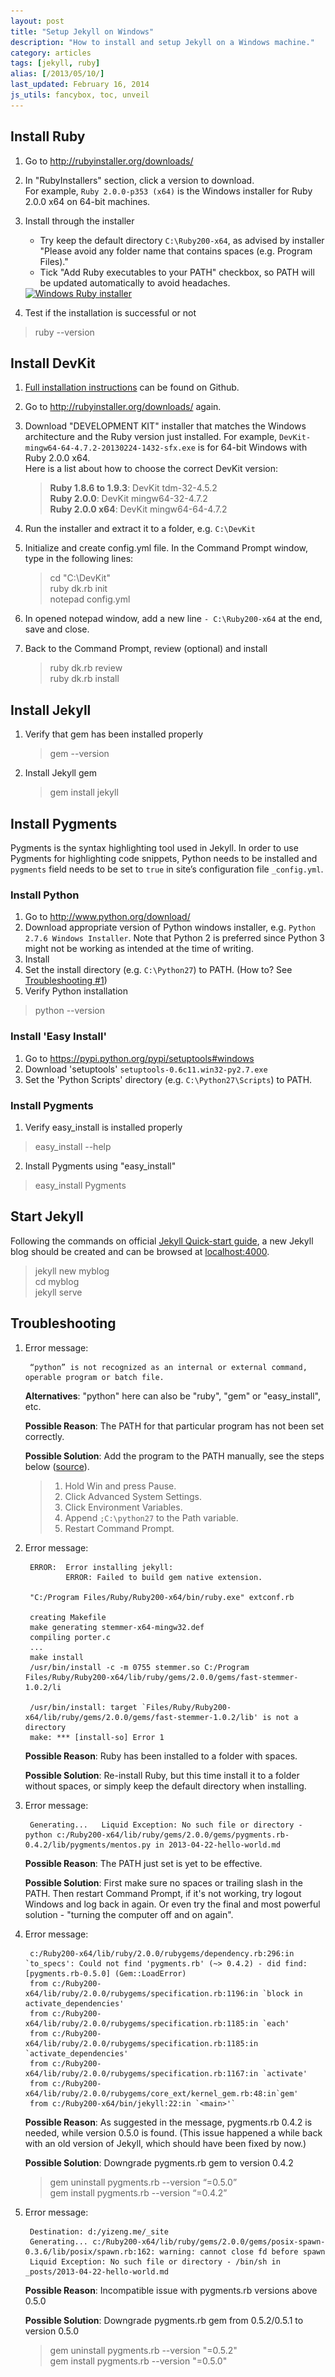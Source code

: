 ```yaml
---
layout: post
title: "Setup Jekyll on Windows"
description: "How to install and setup Jekyll on a Windows machine."
category: articles
tags: [jekyll, ruby]
alias: [/2013/05/10/]
last_updated: February 16, 2014
js_utils: fancybox, toc, unveil
---
```

<div id="toc"></div>

## <a id="install-ruby"></a>Install Ruby

1. Go to <http://rubyinstaller.org/downloads/>

2. In "RubyInstallers" section, click a version to download.
<br />For example, `Ruby 2.0.0-p353 (x64)` is the Windows installer
for Ruby 2.0.0 x64 on 64-bit machines.

3. Install through the installer

    - Try keep the default directory `C:\Ruby200-x64`, as advised by installer "Please avoid any folder name that contains spaces (e.g. Program Files)."
    - Tick "Add Ruby executables to your PATH" checkbox, so PATH will be updated
automatically to avoid headaches.

    <a class="post-image" href="/assets/images/posts/2013-05-11-ruby-installer.png" title="Windows Ruby installer">
        <img itemprop="image" data-src="/assets/images/posts/2013-05-11-ruby-installer.png" src="/assets/js/unveil/loader.gif" alt="Windows Ruby installer" />
    </a>

4. Test if the installation is successful or not
> ruby --version

## <a id="install-devkit"></a>Install DevKit

1. [Full installation instructions][Full installation instructions] can be found on Github.

2. Go to <http://rubyinstaller.org/downloads/> again.

3. Download "DEVELOPMENT KIT" installer that matches the Windows architecture
and the Ruby version just installed.
For example, `DevKit-mingw64-64-4.7.2-20130224-1432-sfx.exe` is for 64-bit Windows with Ruby 2.0.0 x64.
<br />Here is a list about how to choose the correct DevKit version:

    > **Ruby 1.8.6 to 1.9.3**: DevKit tdm-32-4.5.2<br />
    > **Ruby 2.0.0**: DevKit mingw64-32-4.7.2<br />
    > **Ruby 2.0.0 x64**: DevKit mingw64-64-4.7.2<br />

4. Run the installer and extract it to a folder, e.g. `C:\DevKit`

5. Initialize and create config.yml file. In the Command Prompt window,
type in the following lines:

    > cd "C:\DevKit"<br />
    > ruby dk.rb init<br />
    > notepad config.yml<br />

6. In opened notepad window, add a new line `- C:\Ruby200-x64` at the end, save and close.

7. Back to the Command Prompt, review (optional) and install

    > ruby dk.rb review<br />
    > ruby dk.rb install

## <a id="install-jekyll"></a>Install Jekyll
1. Verify that gem has been installed properly
    > gem --version

2. Install Jekyll gem
    > gem install jekyll

## <a id="install-pygements"></a>Install Pygments

Pygments is the syntax highlighting tool used in Jekyll.
In order to use Pygments for highlighting code snippets,
Python needs to be installed and `pygments` field needs to be set to `true`
in site’s configuration file `_config.yml`.

### <a id="install-python"></a>Install Python
1. Go to <http://www.python.org/download/>
2. Download appropriate version of Python windows installer, e.g. `Python 2.7.6 Windows Installer`.
Note that Python 2 is preferred since Python 3 might not be working as intended at the time of writing.
3. Install
4. Set the install directory (e.g. `C:\Python27`) to PATH. (How to? See [Troubleshooting #1](#troubleshooting))
5. Verify Python installation
> python --version

### <a id="install-easy-install"></a>Install 'Easy Install'
1. Go to <https://pypi.python.org/pypi/setuptools#windows>
2. Download 'setuptools' `setuptools-0.6c11.win32-py2.7.exe`
3. Set the 'Python Scripts' directory (e.g. `C:\Python27\Scripts`) to PATH.

### <a id="install-pygements-2"></a>Install Pygments
1. Verify easy_install is installed properly
> easy_install --help
2. Install Pygments using "easy_install"
> easy_install Pygments

## <a id="start-jekyll"></a>Start Jekyll
Following the commands on official [Jekyll Quick-start guide][Jekyll Quick-start guide],
a new Jekyll blog should be created and
can be browsed at [localhost:4000](http://localhost:4000).
> jekyll new myblog<br />
> cd myblog<br />
> jekyll serve<br />

## <a id="troubleshooting"></a>Troubleshooting
1. Error message:

        “python” is not recognized as an internal or external command, operable program or batch file.

    **Alternatives**: "python" here can also be "ruby", "gem" or "easy_install", etc.

    **Possible Reason**: The PATH for that particular program has not been set correctly.

    **Possible Solution**: Add the program to the PATH manually, see the steps below ([source](http://stackoverflow.com/a/6318188/1177636)).
    > 1. Hold Win and press Pause.
    > 2. Click Advanced System Settings.
    > 3. Click Environment Variables.
    > 4. Append `;C:\python27` to the Path variable.
    > 5. Restart Command Prompt.

2. Error message:

        ERROR:  Error installing jekyll:
                ERROR: Failed to build gem native extension.

        "C:/Program Files/Ruby/Ruby200-x64/bin/ruby.exe" extconf.rb

        creating Makefile
        make generating stemmer-x64-mingw32.def
        compiling porter.c
        ...
        make install
        /usr/bin/install -c -m 0755 stemmer.so C:/Program Files/Ruby/Ruby200-x64/lib/ruby/gems/2.0.0/gems/fast-stemmer-1.0.2/li
         
        /usr/bin/install: target `Files/Ruby/Ruby200-x64/lib/ruby/gems/2.0.0/gems/fast-stemmer-1.0.2/lib' is not a directory
        make: *** [install-so] Error 1

    **Possible Reason**: Ruby has been installed to a folder with spaces.

    **Possible Solution**: Re-install Ruby, but this time install it to a folder without spaces,
    or simply keep the default directory when installing.

3. Error message:

        Generating...   Liquid Exception: No such file or directory - python c:/Ruby200-x64/lib/ruby/gems/2.0.0/gems/pygments.rb-0.4.2/lib/pygments/mentos.py in 2013-04-22-hello-world.md

    **Possible Reason**: The PATH just set is yet to be effective.

    **Possible Solution**: First make sure no spaces or trailing slash in the PATH. Then restart Command Prompt, if it's not working,
    try logout Windows and log back in again.
    Or even try the final and most powerful solution - "turning the computer off and on again".

4. Error message:

        c:/Ruby200-x64/lib/ruby/2.0.0/rubygems/dependency.rb:296:in `to_specs': Could not find 'pygments.rb' (~> 0.4.2) - did find: [pygments.rb-0.5.0] (Gem::LoadError)
        from c:/Ruby200-x64/lib/ruby/2.0.0/rubygems/specification.rb:1196:in `block in activate_dependencies'
        from c:/Ruby200-x64/lib/ruby/2.0.0/rubygems/specification.rb:1185:in `each'
        from c:/Ruby200-x64/lib/ruby/2.0.0/rubygems/specification.rb:1185:in `activate_dependencies'
        from c:/Ruby200-x64/lib/ruby/2.0.0/rubygems/specification.rb:1167:in `activate'
        from c:/Ruby200-x64/lib/ruby/2.0.0/rubygems/core_ext/kernel_gem.rb:48:in`gem'
        from c:/Ruby200-x64/bin/jekyll:22:in `<main>'`

    **Possible Reason**: As suggested in the message, pygments.rb 0.4.2 is needed,
    while version 0.5.0 is found.
    (This issue happened a while back with an old version of Jekyll,
    which should have been fixed by now.)

    **Possible Solution**: Downgrade pygments.rb gem to version 0.4.2
    > gem uninstall pygments.rb --version “=0.5.0”<br />
    > gem install pygments.rb --version “=0.4.2”

5. Error message:

        Destination: d:/yizeng.me/_site
        Generating... c:/Ruby200-x64/lib/ruby/gems/2.0.0/gems/posix-spawn-0.3.6/lib/posix/spawn.rb:162: warning: cannot close fd before spawn
        Liquid Exception: No such file or directory - /bin/sh in _posts/2013-04-22-hello-world.md

    **Possible Reason**: Incompatible issue with pygments.rb versions above 0.5.0

    **Possible Solution**: Downgrade pygments.rb gem from 0.5.2/0.5.1 to version 0.5.0
    > gem uninstall pygments.rb --version "=0.5.2"<br />
    > gem install pygments.rb --version "=0.5.0"

[Full installation instructions]: https://github.com/oneclick/rubyinstaller/wiki/Development-Kit#installation-instructions
[Jekyll Quick-start guide]: http://jekyllrb.com/docs/quickstart/